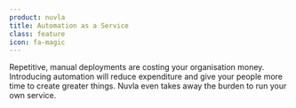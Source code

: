 ```yaml
---
product: nuvla
title: Automation as a Service
class: feature
icon: fa-magic
---
```


Repetitive, manual deployments are costing your organisation money. Introducing automation will reduce expenditure and give your people more time to create greater things. Nuvla even takes away the burden to run your own service.
